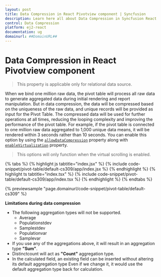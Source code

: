 ```yaml
---
layout: post
title: Data Compression in React Pivotview component | Syncfusion
description: Learn here all about Data Compression in Syncfusion React Pivotview component of Syncfusion Essential JS 2 and more.
control: Data Compression 
platform: ej2-react
documentation: ug
domainurl: ##DomainURL##
---
```


<!-- markdownlint-disable MD036 -->

# Data Compression in React Pivotview component

> This property is applicable only for relational data source.

When we bind one million raw data, the pivot table will process all raw data to generate aggregated data during initial rendering and report manipulation. But in data compression, the data will be compressed based on the uniqueness of the raw data, and unique records will be provided as input for the Pivot Table. The compressed data will be used for further operations at all times, reducing the looping complexity and improving the performance of the pivot table. For example, if the pivot table  is connected to one million raw data aggregated to 1,000 unique data means, it will be rendered within 3 seconds rather than 10 seconds. You can enable this option by using the [`allowDataCompression`](https://ej2.syncfusion.com/react/documentation/api/pivotview/#allowdatacompression) property along with [`enableVirtualization`](https://ej2.syncfusion.com/react/documentation/api/pivotview/#enablevirtualization) property.

> This options will only function when the virtual scrolling is enabled.

{% tabs %}
{% highlight js tabtitle="index.jsx" %}
{% include code-snippet/pivot-table/default-cs309/app/index.jsx %}
{% endhighlight %}
{% highlight ts tabtitle="index.tsx" %}
{% include code-snippet/pivot-table/default-cs309/app/index.tsx %}
{% endhighlight %}
{% endtabs %}

 {% previewsample "page.domainurl/code-snippet/pivot-table/default-cs309" %}

**Limitations during data compression**

* The following aggregation types will not be supported.
    * Average
    * Populationstdev
    * Samplestdev
    * Populationvar
    * Samplevar
* If you use any of the aggregations above, it will result in an aggregation type **"Sum"**.
* Distinctcount will act as **"Count"** aggregation type.
* In the calculated field, an existing field can be inserted without altering its default aggregation type Even if we change it, it would use the default aggregation type back for calculation.